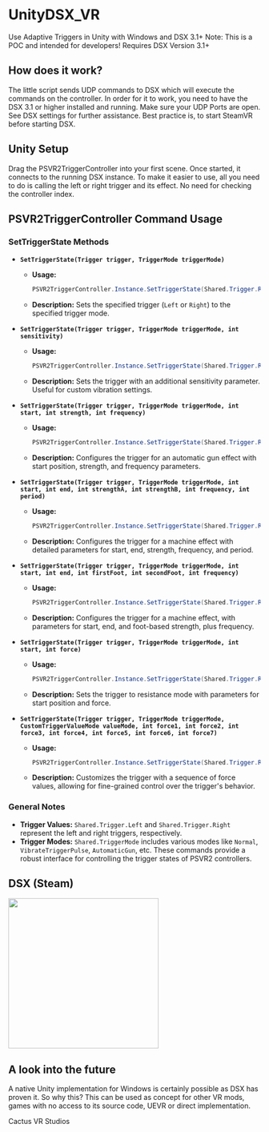 # UnityDSX_VR
Use Adaptive Triggers in Unity with Windows and DSX 3.1+
Note: This is a POC and intended for developers!
Requires DSX Version 3.1+

## How does it work?
The little script sends UDP commands to DSX which will execute the commands on the controller. In order for it to work, you need to have the DSX 3.1 or higher installed and running. Make sure your UDP Ports are open. See DSX settings for further assistance. 
Best practice is, to start SteamVR before starting DSX.


## Unity Setup
Drag the PSVR2TriggerController into your first scene. Once started, it connects to the running DSX instance. To make it easier to use, all you need to do is calling the left or right trigger and its effect. No need for checking the controller index.



## PSVR2TriggerController Command Usage

### SetTriggerState Methods

- **`SetTriggerState(Trigger trigger, TriggerMode triggerMode)`**
  - **Usage:**
    ```csharp
    PSVR2TriggerController.Instance.SetTriggerState(Shared.Trigger.Right, Shared.TriggerMode.Normal);
    ```
  - **Description:** Sets the specified trigger (`Left` or `Right`) to the specified trigger mode.

- **`SetTriggerState(Trigger trigger, TriggerMode triggerMode, int sensitivity)`**
  - **Usage:**
    ```csharp
    PSVR2TriggerController.Instance.SetTriggerState(Shared.Trigger.Right, Shared.TriggerMode.VibrateTriggerPulse, 5);
    ```
  - **Description:** Sets the trigger with an additional sensitivity parameter. Useful for custom vibration settings.

- **`SetTriggerState(Trigger trigger, TriggerMode triggerMode, int start, int strength, int frequency)`**
  - **Usage:**
    ```csharp
    PSVR2TriggerController.Instance.SetTriggerState(Shared.Trigger.Right, Shared.TriggerMode.AutomaticGun, 0, 10, 5);
    ```
  - **Description:** Configures the trigger for an automatic gun effect with start position, strength, and frequency parameters.

- **`SetTriggerState(Trigger trigger, TriggerMode triggerMode, int start, int end, int strengthA, int strengthB, int frequency, int period)`**
  - **Usage:**
    ```csharp
    PSVR2TriggerController.Instance.SetTriggerState(Shared.Trigger.Right, Shared.TriggerMode.Machine, 0, 100, 10, 20, 5, 2);
    ```
  - **Description:** Configures the trigger for a machine effect with detailed parameters for start, end, strength, frequency, and period.

- **`SetTriggerState(Trigger trigger, TriggerMode triggerMode, int start, int end, int firstFoot, int secondFoot, int frequency)`**
  - **Usage:**
    ```csharp
    PSVR2TriggerController.Instance.SetTriggerState(Shared.Trigger.Right, Shared.TriggerMode.Machine, 0, 100, 10, 20, 5);
    ```
  - **Description:** Configures the trigger for a machine effect, with parameters for start, end, and foot-based strength, plus frequency.

- **`SetTriggerState(Trigger trigger, TriggerMode triggerMode, int start, int force)`**
  - **Usage:**
    ```csharp
    PSVR2TriggerController.Instance.SetTriggerState(Shared.Trigger.Right, Shared.TriggerMode.Resistance, 0, 50);
    ```
  - **Description:** Sets the trigger to resistance mode with parameters for start position and force.

- **`SetTriggerState(Trigger trigger, TriggerMode triggerMode, CustomTriggerValueMode valueMode, int force1, int force2, int force3, int force4, int force5, int force6, int force7)`**
  - **Usage:**
    ```csharp
    PSVR2TriggerController.Instance.SetTriggerState(Shared.Trigger.Right, Shared.TriggerMode.CustomTriggerValue, Shared.CustomTriggerValueMode.Pulse, 10, 20, 30, 40, 50, 60, 70);
    ```
  - **Description:** Customizes the trigger with a sequence of force values, allowing for fine-grained control over the trigger's behavior.

### General Notes

- **Trigger Values:** `Shared.Trigger.Left` and `Shared.Trigger.Right` represent the left and right triggers, respectively.
- **Trigger Modes:** `Shared.TriggerMode` includes various modes like `Normal`, `VibrateTriggerPulse`, `AutomaticGun`, etc.
These commands provide a robust interface for controlling the trigger states of PSVR2 controllers.




## DSX (Steam)
<a href="https://store.steampowered.com/app/1812620/DSX/"><img src="https://github.com/Paliverse/DualSenseX/raw/main/imgs/AvailableOnSteam.png" width="300" height="auto"/></a>


## A look into the future
A native Unity implementation for Windows is certainly possible as DSX has proven it. So why this? This can be used as concept for other VR mods, games with no access to its source code, UEVR or direct implementation.


Cactus VR Studios
